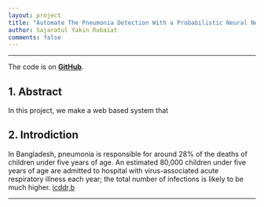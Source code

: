 ```yaml
---
layout: project
title: "Automate The Pneumonia Detection With a Probabilistic Neural Network Model"
author: Sajaratul Yakin Rubaiat
comments: false
---
```


___

The code is on **<a target="_blank" href="https://github.com/YakinRubaiat/AutomateThePnumoniaDetection">GitHub</a>**.

## 1. Abstract

In this project, we make a web based system that 

## 2. Introdiction

In Bangladesh, pneumonia is responsible for around 28% of the deaths of children under five years of age. An estimated 80,000 children under five years of age are admitted to hospital with virus-associated acute respiratory illness each year; the total number of infections is likely to be much higher. [icddr,b](https://www.icddrb.org/news-and-events/press-corner/media-resources/pneumonia-and-other-respiratory-diseases) 

 

___
